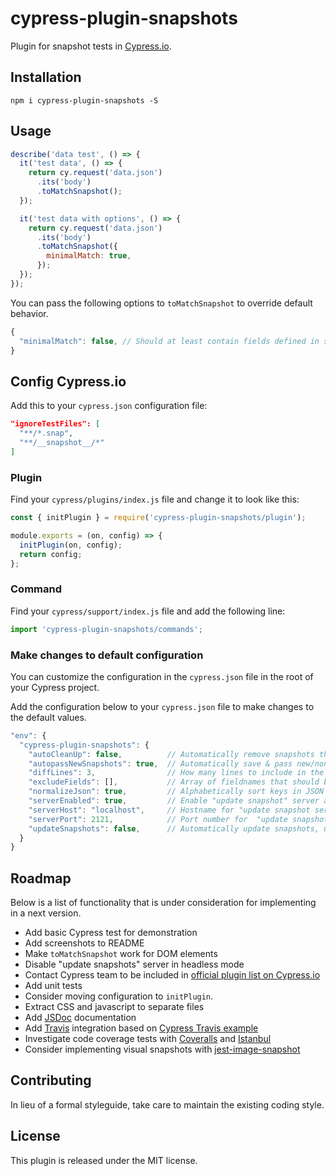 # cypress-plugin-snapshots
Plugin for snapshot tests in [Cypress.io](https://www.cypress.io/).

## Installation
`npm i cypress-plugin-snapshots -S`

## Usage
```javascript
describe('data test', () => {
  it('test data', () => {
    return cy.request('data.json')
      .its('body')
      .toMatchSnapshot();
  });

  it('test data with options', () => {
    return cy.request('data.json')
      .its('body')
      .toMatchSnapshot({
        minimalMatch: true,
      });
  });
});
```

You can pass the following options to `toMatchSnapshot` to override default behavior.
```javascript
{
  "minimalMatch": false, // Should at least contain fields defined in snapshot, additional content is ignored.
}
```

## Config Cypress.io
Add this to your `cypress.json` configuration file:
```json
"ignoreTestFiles": [
  "**/*.snap",
  "**/__snapshot__/*"
]
```
### Plugin
Find your `cypress/plugins/index.js` file and change it to look like this:

```javascript
const { initPlugin } = require('cypress-plugin-snapshots/plugin');

module.exports = (on, config) => {
  initPlugin(on, config);
  return config;
};
```

### Command
Find your `cypress/support/index.js` file and add the following line:

```javascript
import 'cypress-plugin-snapshots/commands';
```


### Make changes to default configuration
You can customize the configuration in the `cypress.json` file in the root of your Cypress project.

Add the configuration below to your `cypress.json` file to make changes to the default values.

```javascript
"env": {
  "cypress-plugin-snapshots": {
    "autoCleanUp": false,          // Automatically remove snapshots that are not used by test
    "autopassNewSnapshots": true,  // Automatically save & pass new/non-existing snapshots
    "diffLines": 3,                // How many lines to include in the diff modal
    "excludeFields": [],           // Array of fieldnames that should be excluded from snapshot
    "normalizeJson": true,         // Alphabetically sort keys in JSON
    "serverEnabled": true,         // Enable "update snapshot" server and button in diff modal
    "serverHost": "localhost",     // Hostname for "update snapshot server"
    "serverPort": 2121,            // Port number for  "update snapshot server"
    "updateSnapshots": false,      // Automatically update snapshots, useful if you have lots of changes
  }
}
```

## Roadmap
Below is a list of functionality that is under consideration for implementing in a next version.

- Add basic Cypress test for demonstration
- Add screenshots to README
- Make `toMatchSnapshot` work for DOM elements
- Disable "update snapshots" server in headless mode
- Contact Cypress team to be included in [official plugin list on Cypress.io](https://docs.cypress.io/plugins/index.html)
- Add unit tests
- Consider moving configuration to `initPlugin`.
- Extract CSS and javascript to separate files
- Add [JSDoc](http://usejsdoc.org/) documentation
- Add [Travis](https://travis-ci.org/) integration based on [Cypress Travis example](https://github.com/cypress-io/cypress-example-kitchensink/blob/master/.travis.yml)
- Investigate code coverage tests with [Coveralls](https://coveralls.io/) and [Istanbul](http://gotwarlost.github.io/istanbul/)
- Consider implementing visual snapshots with [jest-image-snapshot](https://github.com/americanexpress/jest-image-snapshot)

## Contributing
In lieu of a formal styleguide, take care to maintain the existing coding style.

## License
This plugin is released under the MIT license.